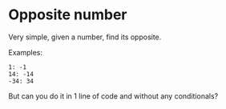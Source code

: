 # Opposite number

Very simple, given a number, find its opposite.

Examples:

```shell
1: -1
14: -14
-34: 34
```

But can you do it in 1 line of code and without any conditionals?